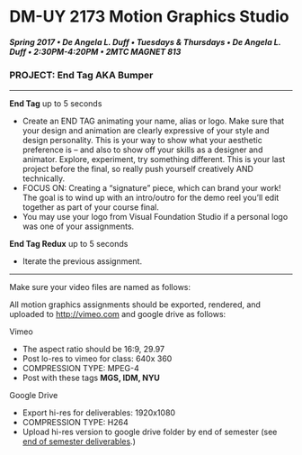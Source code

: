 # DM-UY 2173 Motion Graphics Studio

##### Spring 2017 • De Angela L. Duff • Tuesdays &amp; Thursdays • De Angela L. Duff • 2:30PM-4:20PM • 2MTC MAGNET 813

### PROJECT: End Tag AKA Bumper
 ---

**End Tag**	up to 5 seconds	
* Create an END TAG animating your name, alias or logo. Make sure that your design and animation are clearly expressive of your style and design personality. This is your way to show what your aesthetic preference is – and also to show off your skills as a designer and animator. Explore, experiment, try something different. This is your last project before the final, so really push yourself creatively AND technically.
* FOCUS ON: Creating a “signature” piece, which can brand your work! The goal is to wind up with an intro/outro for the demo reel you’ll edit together as part of your course final.
* You may use your logo from Visual Foundation Studio if a personal logo was one of your assignments.

**End Tag Redux** up to 5 seconds	
* Iterate the previous assignment.

---

Make sure your video files are named as follows:

All motion graphics assignments should be exported, rendered, and uploaded to http://vimeo.com and google drive as follows:

Vimeo
* The aspect ratio should be 16:9, 29.97
* Post lo-res to vimeo for class: 640x 360
* COMPRESSION TYPE: MPEG-4
* Post with these tags **MGS, IDM, NYU**

Google Drive
* Export hi-res for deliverables: 1920x1080
* COMPRESSION TYPE: H264
* Upload hi-res version to google drive folder by end of semester (see [end of semester deliverables](end_of_semester_deliverables.md).)
